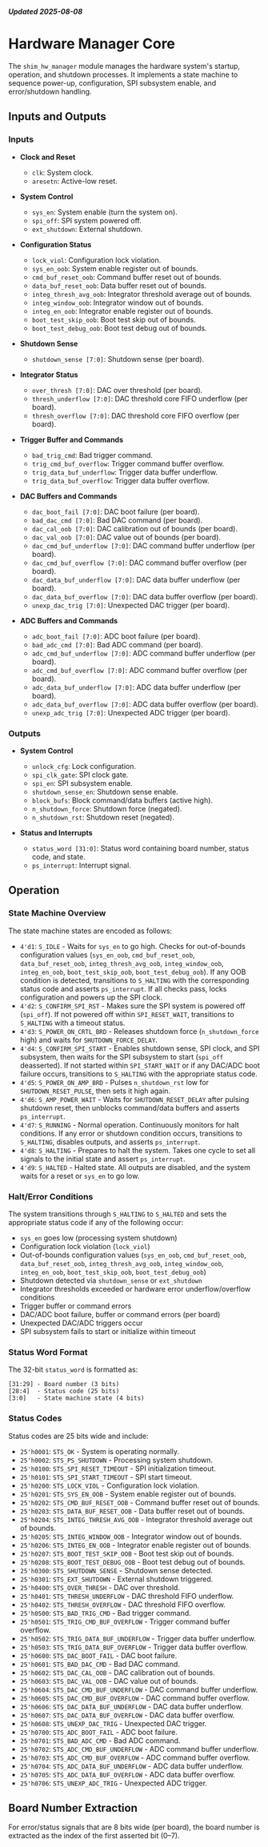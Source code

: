 ***Updated 2025-08-08***
# Hardware Manager Core

The `shim_hw_manager` module manages the hardware system's startup, operation, and shutdown processes. It implements a state machine to sequence power-up, configuration, SPI subsystem enable, and error/shutdown handling.

## Inputs and Outputs

### Inputs

- **Clock and Reset**
  - `clk`: System clock.
  - `aresetn`: Active-low reset.

- **System Control**
  - `sys_en`: System enable (turn the system on).
  - `spi_off`: SPI system powered off.
  - `ext_shutdown`: External shutdown.

- **Configuration Status**
  - `lock_viol`: Configuration lock violation.
  - `sys_en_oob`: System enable register out of bounds.
  - `cmd_buf_reset_oob`: Command buffer reset out of bounds.
  - `data_buf_reset_oob`: Data buffer reset out of bounds.
  - `integ_thresh_avg_oob`: Integrator threshold average out of bounds.
  - `integ_window_oob`: Integrator window out of bounds.
  - `integ_en_oob`: Integrator enable register out of bounds.
  - `boot_test_skip_oob`: Boot test skip out of bounds.
  - `boot_test_debug_oob`: Boot test debug out of bounds.

- **Shutdown Sense**
  - `shutdown_sense [7:0]`: Shutdown sense (per board).

- **Integrator Status**
  - `over_thresh [7:0]`: DAC over threshold (per board).
  - `thresh_underflow [7:0]`: DAC threshold core FIFO underflow (per board).
  - `thresh_overflow [7:0]`: DAC threshold core FIFO overflow (per board).

- **Trigger Buffer and Commands**
  - `bad_trig_cmd`: Bad trigger command.
  - `trig_cmd_buf_overflow`: Trigger command buffer overflow.
  - `trig_data_buf_underflow`: Trigger data buffer underflow.
  - `trig_data_buf_overflow`: Trigger data buffer overflow.

- **DAC Buffers and Commands**
  - `dac_boot_fail [7:0]`: DAC boot failure (per board).
  - `bad_dac_cmd [7:0]`: Bad DAC command (per board).
  - `dac_cal_oob [7:0]`: DAC calibration out of bounds (per board).
  - `dac_val_oob [7:0]`: DAC value out of bounds (per board).
  - `dac_cmd_buf_underflow [7:0]`: DAC command buffer underflow (per board).
  - `dac_cmd_buf_overflow [7:0]`: DAC command buffer overflow (per board).
  - `dac_data_buf_underflow [7:0]`: DAC data buffer underflow (per board).
  - `dac_data_buf_overflow [7:0]`: DAC data buffer overflow (per board).
  - `unexp_dac_trig [7:0]`: Unexpected DAC trigger (per board).

- **ADC Buffers and Commands**
  - `adc_boot_fail [7:0]`: ADC boot failure (per board).
  - `bad_adc_cmd [7:0]`: Bad ADC command (per board).
  - `adc_cmd_buf_underflow [7:0]`: ADC command buffer underflow (per board).
  - `adc_cmd_buf_overflow [7:0]`: ADC command buffer overflow (per board).
  - `adc_data_buf_underflow [7:0]`: ADC data buffer underflow (per board).
  - `adc_data_buf_overflow [7:0]`: ADC data buffer overflow (per board).
  - `unexp_adc_trig [7:0]`: Unexpected ADC trigger (per board).

### Outputs

- **System Control**
  - `unlock_cfg`: Lock configuration.
  - `spi_clk_gate`: SPI clock gate.
  - `spi_en`: SPI subsystem enable.
  - `shutdown_sense_en`: Shutdown sense enable.
  - `block_bufs`: Block command/data buffers (active high).
  - `n_shutdown_force`: Shutdown force (negated).
  - `n_shutdown_rst`: Shutdown reset (negated).

- **Status and Interrupts**
  - `status_word [31:0]`: Status word containing board number, status code, and state.
  - `ps_interrupt`: Interrupt signal.

## Operation

### State Machine Overview

The state machine states are encoded as follows:
- `4'd1`: `S_IDLE` - Waits for `sys_en` to go high. Checks for out-of-bounds configuration values (`sys_en_oob`, `cmd_buf_reset_oob`, `data_buf_reset_oob`, `integ_thresh_avg_oob`, `integ_window_oob`, `integ_en_oob`, `boot_test_skip_oob`, `boot_test_debug_oob`). If any OOB condition is detected, transitions to `S_HALTING` with the corresponding status code and asserts `ps_interrupt`. If all checks pass, locks configuration and powers up the SPI clock.
- `4'd2`: `S_CONFIRM_SPI_RST` - Makes sure the SPI system is powered off (`spi_off`). If not powered off within `SPI_RESET_WAIT`, transitions to `S_HALTING` with a timeout status.
- `4'd3`: `S_POWER_ON_CRTL_BRD` - Releases shutdown force (`n_shutdown_force` high) and waits for `SHUTDOWN_FORCE_DELAY`.
- `4'd4`: `S_CONFIRM_SPI_START` - Enables shutdown sense, SPI clock, and SPI subsystem, then waits for the SPI subsystem to start (`spi_off` deasserted). If not started within `SPI_START_WAIT` or if any DAC/ADC boot failure occurs, transitions to `S_HALTING` with the appropriate status code.
- `4'd5`: `S_POWER_ON_AMP_BRD` - Pulses `n_shutdown_rst` low for `SHUTDOWN_RESET_PULSE`, then sets it high again.
- `4'd6`: `S_AMP_POWER_WAIT` - Waits for `SHUTDOWN_RESET_DELAY` after pulsing shutdown reset, then unblocks command/data buffers and asserts `ps_interrupt`.
- `4'd7`: `S_RUNNING` - Normal operation. Continuously monitors for halt conditions. If any error or shutdown condition occurs, transitions to `S_HALTING`, disables outputs, and asserts `ps_interrupt`.
- `4'd8`: `S_HALTING` - Prepares to halt the system. Takes one cycle to set all signals to the initial state and assert `ps_interrupt`.
- `4'd9`: `S_HALTED` - Halted state. All outputs are disabled, and the system waits for a reset or `sys_en` to go low.

### Halt/Error Conditions

The system transitions through `S_HALTING` to `S_HALTED` and sets the appropriate status code if any of the following occur:
- `sys_en` goes low (processing system shutdown)
- Configuration lock violation (`lock_viol`)
- Out-of-bounds configuration values (`sys_en_oob`, `cmd_buf_reset_oob`, `data_buf_reset_oob`, `integ_thresh_avg_oob`, `integ_window_oob`, `integ_en_oob`, `boot_test_skip_oob`, `boot_test_debug_oob`)
- Shutdown detected via `shutdown_sense` or `ext_shutdown`
- Integrator thresholds exceeded or hardware error underflow/overflow conditions
- Trigger buffer or command errors
- DAC/ADC boot failure, buffer or command errors (per board)
- Unexpected DAC/ADC triggers occur
- SPI subsystem fails to start or initialize within timeout

### Status Word Format

The 32-bit `status_word` is formatted as:
```
[31:29] - Board number (3 bits)
[28:4]  - Status code (25 bits)
[3:0]   - State machine state (4 bits)
```

### Status Codes

Status codes are 25 bits wide and include:

- `25'h0001`: `STS_OK` - System is operating normally.
- `25'h0002`: `STS_PS_SHUTDOWN` - Processing system shutdown.
- `25'h0100`: `STS_SPI_RESET_TIMEOUT` - SPI initialization timeout.
- `25'h0101`: `STS_SPI_START_TIMEOUT` - SPI start timeout.
- `25'h0200`: `STS_LOCK_VIOL` - Configuration lock violation.
- `25'h0201`: `STS_SYS_EN_OOB` - System enable register out of bounds.
- `25'h0202`: `STS_CMD_BUF_RESET_OOB` - Command buffer reset out of bounds.
- `25'h0203`: `STS_DATA_BUF_RESET_OOB` - Data buffer reset out of bounds.
- `25'h0204`: `STS_INTEG_THRESH_AVG_OOB` - Integrator threshold average out of bounds.
- `25'h0205`: `STS_INTEG_WINDOW_OOB` - Integrator window out of bounds.
- `25'h0206`: `STS_INTEG_EN_OOB` - Integrator enable register out of bounds.
- `25'h0207`: `STS_BOOT_TEST_SKIP_OOB` - Boot test skip out of bounds.
- `25'h0208`: `STS_BOOT_TEST_DEBUG_OOB` - Boot test debug out of bounds.
- `25'h0300`: `STS_SHUTDOWN_SENSE` - Shutdown sense detected.
- `25'h0301`: `STS_EXT_SHUTDOWN` - External shutdown triggered.
- `25'h0400`: `STS_OVER_THRESH` - DAC over threshold.
- `25'h0401`: `STS_THRESH_UNDERFLOW` - DAC threshold FIFO underflow.
- `25'h0402`: `STS_THRESH_OVERFLOW` - DAC threshold FIFO overflow.
- `25'h0500`: `STS_BAD_TRIG_CMD` - Bad trigger command.
- `25'h0501`: `STS_TRIG_CMD_BUF_OVERFLOW` - Trigger command buffer overflow.
- `25'h0502`: `STS_TRIG_DATA_BUF_UNDERFLOW` - Trigger data buffer underflow.
- `25'h0503`: `STS_TRIG_DATA_BUF_OVERFLOW` - Trigger data buffer overflow.
- `25'h0600`: `STS_DAC_BOOT_FAIL` - DAC boot failure.
- `25'h0601`: `STS_BAD_DAC_CMD` - Bad DAC command.
- `25'h0602`: `STS_DAC_CAL_OOB` - DAC calibration out of bounds.
- `25'h0603`: `STS_DAC_VAL_OOB` - DAC value out of bounds.
- `25'h0604`: `STS_DAC_CMD_BUF_UNDERFLOW` - DAC command buffer underflow.
- `25'h0605`: `STS_DAC_CMD_BUF_OVERFLOW` - DAC command buffer overflow.
- `25'h0606`: `STS_DAC_DATA_BUF_UNDERFLOW` - DAC data buffer underflow.
- `25'h0607`: `STS_DAC_DATA_BUF_OVERFLOW` - DAC data buffer overflow.
- `25'h0608`: `STS_UNEXP_DAC_TRIG` - Unexpected DAC trigger.
- `25'h0700`: `STS_ADC_BOOT_FAIL` - ADC boot failure.
- `25'h0701`: `STS_BAD_ADC_CMD` - Bad ADC command.
- `25'h0702`: `STS_ADC_CMD_BUF_UNDERFLOW` - ADC command buffer underflow.
- `25'h0703`: `STS_ADC_CMD_BUF_OVERFLOW` - ADC command buffer overflow.
- `25'h0704`: `STS_ADC_DATA_BUF_UNDERFLOW` - ADC data buffer underflow.
- `25'h0705`: `STS_ADC_DATA_BUF_OVERFLOW` - ADC data buffer overflow.
- `25'h0706`: `STS_UNEXP_ADC_TRIG` - Unexpected ADC trigger.

## Board Number Extraction

For error/status signals that are 8 bits wide (per board), the board number is extracted as the index of the first asserted bit (0–7).
